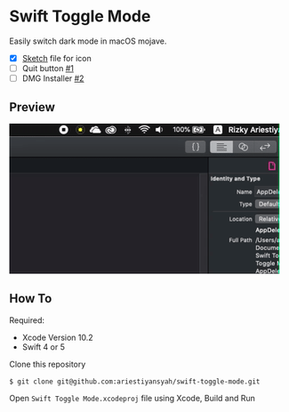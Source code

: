 # Swift Toggle Mode

Easily switch dark mode in macOS mojave.

- [x] [Sketch](assets) file for icon
- [ ] Quit button [#1](https://github.com/ariestiyansyah/swift-toggle-mode/issues/1)
- [ ] DMG Installer [#2](https://github.com/ariestiyansyah/swift-toggle-mode/issues/2)

## Preview

![](assets/animate.gif)


## How To

Required: 
- Xcode Version 10.2
- Swift 4 or 5

Clone this repository

```
$ git clone git@github.com:ariestiyansyah/swift-toggle-mode.git
```

Open `Swift Toggle Mode.xcodeproj` file using Xcode, Build and Run

